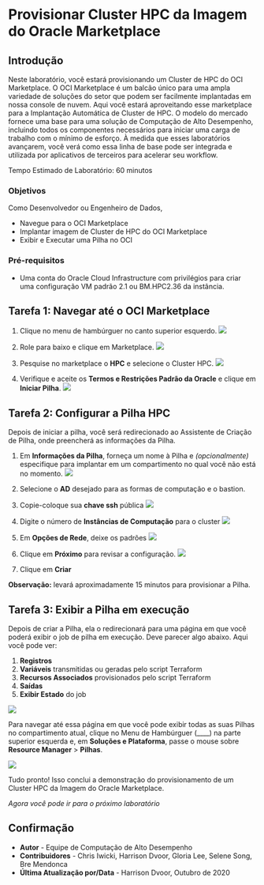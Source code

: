 # Provisionar Cluster HPC da Imagem do Oracle Marketplace

## Introdução

Neste laboratório, você estará provisionando um Cluster de HPC do OCI Marketplace. O OCI Marketplace é um balcão único para uma ampla variedade de soluções do setor que podem ser facilmente implantadas em nossa console de nuvem. Aqui você estará aproveitando esse marketplace para a Implantação Automática de Cluster de HPC. O modelo do mercado fornece uma base para uma solução de Computação de Alto Desempenho, incluindo todos os componentes necessários para iniciar uma carga de trabalho com o mínimo de esforço. À medida que esses laboratórios avançarem, você verá como essa linha de base pode ser integrada e utilizada por aplicativos de terceiros para acelerar seu workflow.

Tempo Estimado de Laboratório: 60 minutos

### Objetivos

Como Desenvolvedor ou Engenheiro de Dados,

*   Navegue para o OCI Marketplace
*   Implantar imagem de Cluster de HPC do OCI Marketplace
*   Exibir e Executar uma Pilha no OCI

### Pré-requisitos

*   Uma conta do Oracle Cloud Infrastructure com privilégios para criar uma configuração VM padrão 2.1 ou BM.HPC2.36 da instância.

## Tarefa 1: Navegar até o OCI Marketplace

1.  Clique no menu de hambúrguer no canto superior esquerdo. ![](./images/click_hamburger.png)
    
2.  Role para baixo e clique em Marketplace. ![](./images/click_marketplace.png)
    
3.  Pesquise no marketplace o **HPC** e selecione o Cluster HPC. ![](./images/marketplace.png)
    
4.  Verifique e aceite os **Termos e Restrições Padrão da Oracle** e clique em **Iniciar Pilha**. ![](./images/launch_stack.png)
    

## Tarefa 2: Configurar a Pilha HPC

Depois de iniciar a pilha, você será redirecionado ao Assistente de Criação de Pilha, onde preencherá as informações da Pilha.

1.  Em **Informações da Pilha**, forneça um nome à Pilha e _(opcionalmente)_ especifique para implantar em um compartimento no qual você não está no momento. ![](./images/stack_p1.png)
    
2.  Selecione o **AD** desejado para as formas de computação e o bastion.
    
3.  Copie-coloque sua **chave ssh** pública ![](./images/stack_p2_1.png)
    
4.  Digite o número de **Instâncias de Computação** para o cluster ![](./images/stack_p2_2.png)
    
5.  Em **Opções de Rede**, deixe os padrões ![](./images/stack_p2_3.png)
    
6.  Clique em **Próximo** para revisar a configuração. ![](./images/stack_p3.png)
    
7.  Clique em **Criar**
    

**Observação:** levará aproximadamente 15 minutos para provisionar a Pilha.

## Tarefa 3: Exibir a Pilha em execução

Depois de criar a Pilha, ela o redirecionará para uma página em que você poderá exibir o job de pilha em execução. Deve parecer algo abaixo. Aqui você pode ver:

1.  **Registros**
2.  **Variáveis** transmitidas ou geradas pelo script Terraform
3.  **Recursos Associados** provisionados pelo script Terraform
4.  **Saídas**
5.  **Exibir Estado** do job

![](./images/stack_detail_provisioning.png)

Para navegar até essa página em que você pode exibir todas as suas Pilhas no compartimento atual, clique no Menu de Hambúrguer (\_\_\_\_) na parte superior esquerda e, em **Soluções e Plataforma**, passe o mouse sobre **Resource Manager** > **Pilhas**.

![](./images/nav_resource_manager.png)

Tudo pronto! Isso conclui a demonstração do provisionamento de um Cluster HPC da Imagem do Oracle Marketplace.

_Agora você pode ir para o próximo laboratório_

## Confirmação

*   **Autor** - Equipe de Computação de Alto Desempenho
*   **Contribuidores** - Chris Iwicki, Harrison Dvoor, Gloria Lee, Selene Song, Bre Mendonca
*   **Última Atualização por/Data** - Harrison Dvoor, Outubro de 2020